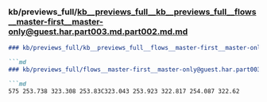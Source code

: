 ### kb/previews_full/kb__previews_full__kb__previews_full__flows__master-first__master-only@guest.har.part003.md.part002.md.md

```md
### kb/previews_full/kb__previews_full__flows__master-first__master-only@guest.har.part003.md.part002.md

```md
### kb/previews_full/flows__master-first__master-only@guest.har.part003.md (part 002)

```md
575 253.738 323.308 253.83C323.043 253.923 322.817 254.087 322.62
```

```

```

```
